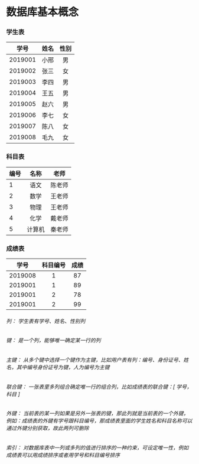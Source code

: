# 数据库基本概念

### 学生表
|学号|姓名|性别|
|:--:|:--:|:--:|
|2019001|小邢|男|
|2019002|张三|女|
|2019003|李四|男|
|2019004|王五|男|
|2019005|赵六|男|
|2019006|李七|女|
|2019007|陈八|女|
|2019008|毛九|女|

### 科目表
编号|名称|老师
---|:--:|:--:
1|语文|陈老师
2|数学|王老师
3|物理|王老师
4|化学|戴老师
5|计算机|秦老师

### 成绩表
学号|科目编号|成绩
---|:--:|:--:
2019008|1|87
2019001|1|89
2019001|2|78
2019001|2|99

###### 列： 学生表有学号、姓名、性别列
###### 键： 是一个列，能够唯一确定某一行的列
###### 主键： 从多个键中选择一个键作为主键，比如用户表有列：编号、身份证号、姓名，其中编号身份证号为键，人为编号为主键
###### 联合键： 一张表里多列组合确定唯一行的组合列，比如成绩表的联合键：[ 学号，科目 ]
###### 外键： 当前表的某一列如果是另外一张表的键，那此列就是当前表的一个外键，例如：成绩表的外键有学号跟科目编号，那成绩表里面的学生姓名和科目名称可以通过外键分别获取，故此两列可删除
###### 索引： 对数据库表中一列或多列的值进行排序的一种约束，可设定唯一性，例如成绩表可以用成绩排序或者用学号和科目编号排序

